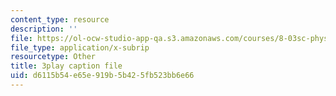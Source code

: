 ```yaml
---
content_type: resource
description: ''
file: https://ol-ocw-studio-app-qa.s3.amazonaws.com/courses/8-03sc-physics-iii-vibrations-and-waves-fall-2016/d6115b54e65e919b5b425fb523bb6e66_4ysFC9vd3GE.srt
file_type: application/x-subrip
resourcetype: Other
title: 3play caption file
uid: d6115b54-e65e-919b-5b42-5fb523bb6e66
---
```

